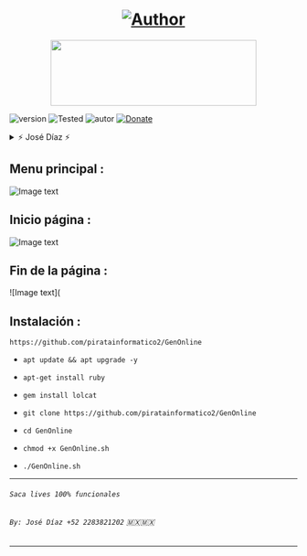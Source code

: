<h1 align="center"><a href="https://github.com/piratainformatico2"><img title="Author" src="https://img.shields.io/badge/Author-⍣᭕ᬁ᭖José Díaz᭖᭕ᬁ⍣-svg?style=for-the-badge&logo=github"></a></h1>

<p align="center"><img src="https://github.com/piratainformatico2/packages/blob/main/Images/20210928_223304.gif" width="360" height="115"/> </p>

![version]
![Tested]
![autor]
[![Donate](https://img.shields.io/badge/Donate-PayPal-green.svg)](https://www.paypal.com)

<details>
<summary> ⚡ José Díaz ⚡ </summary>
<br>

- Hola Que tal soy José Díaz o sharkcode Mi objetivo es ser reconocido en la comunidad de la programación ⚡

- Este repositorio lo hice con mucho mucho cariño, para todos ustedes que son de termux una terminal de Linux para Android 🎮

- Si deseas contactarme >>> +52 2283821202 (MX) 🇲🇽

- Si deseas apoyarme con una estrella en mis repositorios >>> [sharkcode](https://github.com/piratainformatico2)

- ` NOTA: El link sienpre será localhost:8080 `
</details>

## Menu principal :
![Image text](https://github.com/piratainformatico2/GenOnline/blob/main/images/Screenshot_20211019-221804.png)

## Inicio página :
![Image text](https://github.com/piratainformatico2/GenOnline/blob/main/images/Screenshot_20211019-223038.png)

## Fin de la página :
![Image text](

## Instalación :

~~~
https://github.com/piratainformatico2/GenOnline
~~~

* `apt update && apt upgrade -y`

* `apt-get install ruby`

* `gem install lolcat`

* `git clone https://github.com/piratainformatico2/GenOnline`

* `cd GenOnline`

* `chmod +x GenOnline.sh`

* `./GenOnline.sh`

---
###### `Saca lives 100% funcionales` 
###### `By: José Díaz +52 2283821202` 🇲🇽🇲🇽
---


<!-- NO COPIAR, JOSÉ DÍAZ It's the beast -->
[version]: https://img.shields.io/badge/Versi%C3%B3n-Script%3A%20V.1.0-green
[tested]: https://img.shields.io/badge/Probado-Kali%20Linux%20%7C%20Parrot%20%7C%20Termux-blue
[autor]: https://img.shields.io/badge/Author-%40⍣᭕ᬁ᭖José_Díaz᭖᭕ᬁ⍣-red
